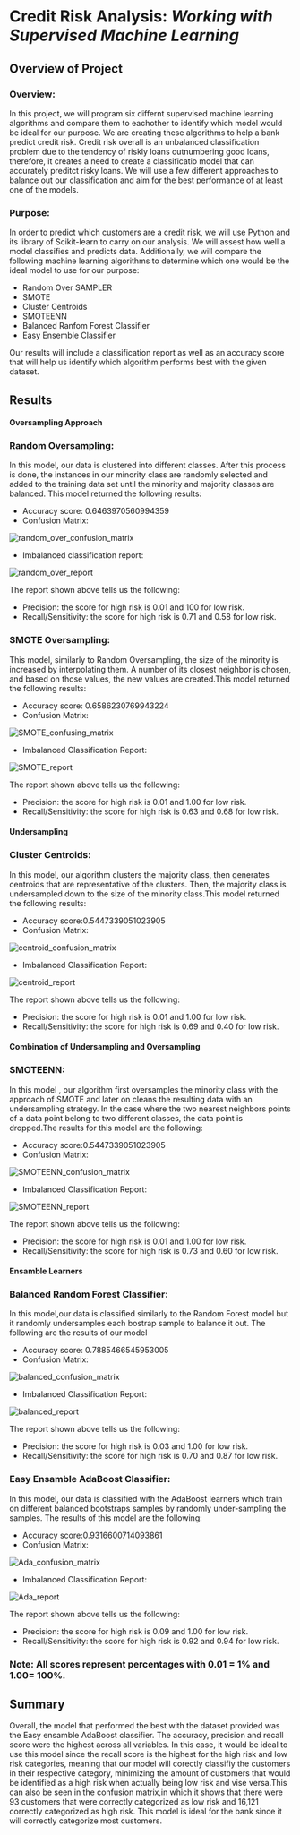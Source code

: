 # Credit Risk Analysis: ***Working with Supervised Machine Learning***
## Overview of Project
### Overview:
In this project, we will program six differnt supervised machine learning algorithms and compare them to eachother to identify which model would be ideal for our purpose. We are creating these algorithms to help a bank predict credit risk. Credit risk overall is an unbalanced classification problem due to the tendency of riskly loans outnumbering good loans, therefore, it creates a need to create a classificatio model that can accurately preditct risky loans. We will use a few different approaches to balance out our classification and aim for the best performance of at least one of the models.

### Purpose:
In order to predict which customers are a credit risk, we will use Python and its library of Scikit-learn to carry on our analysis. We will assest how well a model classifies and predicts data. Additionally, we will compare the following machine learning algorithms to determine which one would be the ideal model to use for our purpose:

- Random Over SAMPLER
- SMOTE
- Cluster Centroids
- SMOTEENN
- Balanced Ranfom Forest Classifier
- Easy Ensemble Classifier

Our results will include a classification report as well as an accuracy score that will help us identify which algorithm performs best with the given dataset.

## Results
#### Oversampling Approach
### Random Oversampling:
In this model, our data is clustered into different classes. After this process is done, the instances in our minority class are randomly selected and added to the training data set until the minority and majority classes are balanced. This model returned the following results:
  - Accuracy score: 0.6463970560994359
  - Confusion Matrix:
   
  ![random_over_confusion_matrix](https://user-images.githubusercontent.com/111034667/216506595-2bc29ef0-6376-4c68-9515-c13f0adc9e31.png)
  
  - Imbalanced classification report:
   
![random_over_report](https://user-images.githubusercontent.com/111034667/216506438-60780961-e707-493e-acf1-6f420cc367c1.png)

  The report shown above tells us the following:

  - Precision: the score for high risk is 0.01 and 100 for low risk.
  - Recall/Sensitivity: the score for high risk is 0.71 and 0.58 for low risk. 

### SMOTE Oversampling:
This model, similarly to Random Oversampling, the size of the minority is increased by interpolating them. A number of its closest neighbor is chosen, and based on those values, the new values are created.This model returned the following results:
  - Accuracy score: 0.6586230769943224
  - Confusion Matrix:
   
  ![SMOTE_confusing_matrix](https://user-images.githubusercontent.com/111034667/216507072-2d0618c5-1340-4927-90b9-844ad941b0f0.png)
  
  - Imbalanced Classification Report:
   
![SMOTE_report](https://user-images.githubusercontent.com/111034667/216507224-6044bf45-1e99-4471-87f0-267bef9eec57.png)

  The report shown above tells us the following:
  
  - Precision: the score for high risk is 0.01 and 1.00 for low risk.
  - Recall/Sensitivity: the score for high risk is 0.63 and 0.68 for low risk.
    
#### Undersampling
### Cluster Centroids:
In this model, our algorithm clusters the majority class, then generates centroids that are representative of the clusters. Then, the majority class is undersampled down to the size of the minority class.This model returned the following results:
  - Accuracy score:0.5447339051023905
  - Confusion Matrix:
  
  ![centroid_confusion_matrix](https://user-images.githubusercontent.com/111034667/216508259-1af12004-62dc-41d8-a366-cbeaee698ae1.png)
  
  - Imbalanced Classification Report:
  
![centroid_report](https://user-images.githubusercontent.com/111034667/216508270-cebe28f4-87fb-40b6-814d-d383894354a6.png)

 The report shown above tells us the following:
  
 - Precision: the score for high risk is 0.01 and 1.00 for low risk.
 - Recall/Sensitivity: the score for high risk is 0.69 and 0.40 for low risk.
    
#### Combination of Undersampling and Oversampling
### SMOTEENN:
In this model , our algorithm first oversamples the minority class with the approach of SMOTE and later on cleans the resulting data with an undersampling strategy. In the case where the two nearest neighbors points of a data point belong to two different classes, the data point is dropped.The results for this model are the following:
  - Accuracy score:0.5447339051023905
  - Confusion Matrix:
  
  ![SMOTEENN_confusion_matrix](https://user-images.githubusercontent.com/111034667/216508741-fbc06ffa-629d-4dce-911f-552c2734ecd4.png)
  
  - Imbalanced Classification Report:
  
  ![SMOTEENN_report](https://user-images.githubusercontent.com/111034667/216508760-5d5cb39c-3bad-4047-b6eb-c3e8344ba37b.png)
  
 The report shown above tells us the following:
  
 - Precision: the score for high risk is 0.01 and 1.00 for low risk.
 - Recall/Sensitivity: the score for high risk is 0.73 and 0.60 for low risk. 
    
#### Ensamble Learners
### Balanced Random Forest Classifier:
In this model,our data is classified similarly to the Random Forest model but it randomly undersamples each bostrap sample to balance it out. The following are the results of our model

  - Accuracy score: 0.7885466545953005
  - Confusion Matrix:
  
  ![balanced_confusion_matrix](https://user-images.githubusercontent.com/111034667/216509325-34ed379e-f105-4e5f-9593-a6691aa6467a.png)

  - Imbalanced Classification Report:

![balanced_report](https://user-images.githubusercontent.com/111034667/216509350-bc2283a1-9b17-4a11-a67c-fea7dc029ae8.png)

  The report shown above tells us the following:
  
  - Precision: the score for high risk is 0.03 and 1.00 for low risk.
  - Recall/Sensitivity: the score for high risk is 0.70 and 0.87 for low risk.

### Easy Ensamble AdaBoost Classifier:
In this model, our data is classified with the AdaBoost learners which train on different balanced bootstraps samples by randomly under-sampling the samples. The results of this model are the following:

  - Accuracy score:0.9316600714093861
  - Confusion Matrix:
  
  ![Ada_confusion_matrix](https://user-images.githubusercontent.com/111034667/216509672-74784b7e-63ba-4c3d-a0a5-0f78e51f58a2.png)
  
  - Imbalanced Classification Report:
  
  ![Ada_report](https://user-images.githubusercontent.com/111034667/216509684-aadbe999-016c-46ff-bf06-c11cad1d1411.png)
  
  The report shown above tells us the following:
  
  - Precision: the score for high risk is 0.09 and 1.00 for low risk. 
  - Recall/Sensitivity: the score for high risk is 0.92 and 0.94 for low risk.
  
### Note: All scores represent percentages with 0.01 = 1% and 1.00= 100%.
## Summary

Overall, the model that performed the best with the dataset provided was the Easy ensamble AdaBoost classifier. The accuracy, precision and recall score were the highest across all variables. In this case, it would be ideal to use this model since the recall score is the highest for the high risk and low risk categories, meaning that our model will corectly classifiy the customers in their respective category, minimizing the amount of customers that would be identified as a high risk when actually being low risk and vise versa.This can also be seen in the confusion matrix,in which it shows that there were 93 customers that were correctly categorized as low risk and 16,121 correctly categorized as high risk. This model is ideal for the bank since it will correctly categorize most customers.
